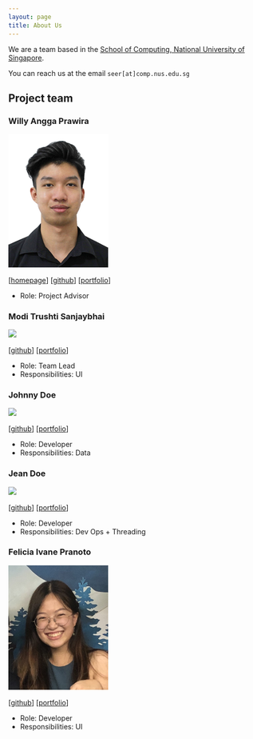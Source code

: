 ```yaml
---
layout: page
title: About Us
---
```


We are a team based in the [School of Computing, National University of Singapore](http://www.comp.nus.edu.sg).

You can reach us at the email `seer[at]comp.nus.edu.sg`

## Project team

### Willy Angga Prawira

<img src="images/willyamped.png" width="200px">

[[homepage](http://www.comp.nus.edu.sg/~damithch)]
[[github](https://github.com/willyamped)]
[[portfolio](team/willyamped.md)]

* Role: Project Advisor

### Modi Trushti Sanjaybhai

<img src="images/johndoe.png" width="200px">

[[github](http://github.com/tsm1820)]
[[portfolio](team/tsm1820.md)]

* Role: Team Lead
* Responsibilities: UI

### Johnny Doe

<img src="images/johndoe.png" width="200px">

[[github](http://github.com/johndoe)] [[portfolio](team/johndoe.md)]

* Role: Developer
* Responsibilities: Data

### Jean Doe

<img src="images/johndoe.png" width="200px">

[[github](http://github.com/johndoe)]
[[portfolio](team/johndoe.md)]

* Role: Developer
* Responsibilities: Dev Ops + Threading

### Felicia Ivane Pranoto

<img src="images/feliciaivane.png" width="200px">

[[github](http://github.com/feliciaivane)]
[[portfolio](team/feliciaivane.md)]

* Role: Developer
* Responsibilities: UI
